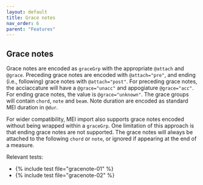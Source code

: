 ```yaml
---
layout: default
title: Grace notes
nav_order: 6
parent: "Features"
---
```


## Grace notes

Grace notes are encoded as `graceGrp` with the appropriate `@attach` and `@grace`. Preceding grace notes are encoded with `@attach="pre"`, and ending (i.e., following) grace notes with `@attach="post"`. For preceding grace notes, the acciaccature will have a `@grace="unacc"` and appogiature `@grace="acc"`. For ending grace notes, the value is `@grace="unknown"`. The grace groups will contain `chord`, `note` and `beam`. Note duration are encoded as standard MEI duration in `@dur`.

For wider compatibility, MEI import also supports grace notes encoded without being wrapped within a `graceGrp`. One limitation of this approach is that ending grace notes are not supported. The grace notes will always be attached to the following `chord` or `note`, or ignored if appearing at the end of a measure.

Relevant tests:
* {% include test file="gracenote-01" %}
* {% include test file="gracenote-02" %}
